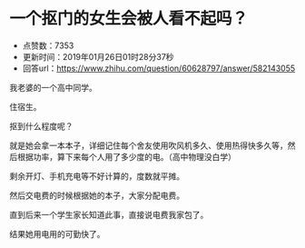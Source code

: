 # 一个抠门的女生会被人看不起吗？
- 点赞数：7353
- 更新时间：2019年01月26日01时28分37秒
- 回答url：https://www.zhihu.com/question/60628797/answer/582143055
<body>
 <p data-pid="xxdnBhZp">我老婆的一个高中同学。</p>
 <p data-pid="XnxU3GAu">住宿生。</p>
 <p data-pid="hx7jiQ58">抠到什么程度呢？</p>
 <p data-pid="akE7LDYK">就是她会拿一本本子，详细记住每个舍友使用吹风机多久、使用热得快多久等，然后根据功率，算下来每个人用了多少度的电。（高中物理没白学）</p>
 <p data-pid="yroj1msq">剩余开灯、手机充电等不好计算的，度数就平摊。</p>
 <p data-pid="97Qd6i7U">然后交电费的时候根据她的本子，大家分配电费。</p>
 <p data-pid="KvigGkq5">直到后来一个学生家长知道此事，直接说电费我家包了。</p>
 <p data-pid="xVA9xi84">结果她用电用的可勤快了。</p>
</body>